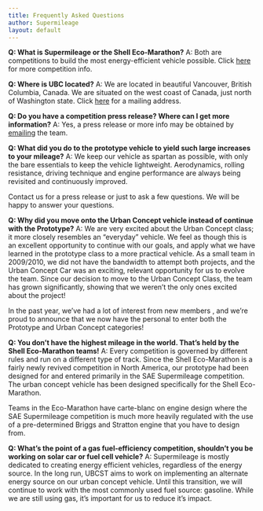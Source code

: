 ```yaml
---
title: Frequently Asked Questions
author: Supermileage
layout: default
---
```

**Q: What is Supermileage or the Shell Eco-Marathon?**
A: Both are competitions to build the most energy-efficient vehicle possible.
Click [here][1] for more competition info.

**Q: Where is UBC located?**
A: We are located in beautiful Vancouver, British Columbia, Canada. We are situated on the west coast of Canada, just north of Washington state. Click [here][2] for a mailing address.

**Q: Do you have a competition press release? Where can I get more information?**
A: Yes, a press release or more info may be obtained by [emailing][2] the team.

**Q: What did you do to the prototype vehicle to yield such large increases to your mileage?**
A: We keep our vehicle as spartan as possible, with only the bare essentials to keep the vehicle lightweight. Aerodynamics, rolling resistance, driving technique and engine performance are always being revisited and continuously improved.

Contact us for a press release or just to ask a few questions. We will be happy to answer your questions.

**Q: Why did you move onto the Urban Concept vehicle instead of continue with the Prototype?**
A: We are very excited about the Urban Concept class; it more closely resembles an &#8220;everyday&#8221; vehicle. We feel as though this is an excellent opportunity to continue with our goals, and apply what we have learned in the prototype class to a more practical vehicle. As a small team in 2009/2010, we did not have the bandwidth to attempt both projects, and the Urban Concept Car was an exciting, relevant opportunity for us to evolve the team. Since our decision to move to the Urban Concept Class, the team has grown significantly, showing that we weren&#8217;t the only ones excited about the project!

In the past year, we&#8217;ve had a lot of interest from new members , and we&#8217;re proud to announce that we now have the personal to enter both the Prototype and Urban Concept categories!

**Q: You don&#8217;t have the highest mileage in the world. That&#8217;s held by the Shell Eco-Marathon teams!**
A: Every competition is governed by different rules and run on a different type of track. Since the Shell Eco-Marathon is a fairly newly revived competition in North America, our prototype had been designed for and entered primarily in the SAE Supermileage competition. The urban concept vehicle has been designed specifically for the Shell Eco-Marathon.

Teams in the Eco-Marathon have carte-blanc on engine design where the SAE Supermileage competition is much more heavily regulated with the use of a pre-determined Briggs and Stratton engine that you have to design from.

**Q: What&#8217;s the point of a gas fuel-efficiency competition, shouldn&#8217;t you be working on solar car or fuel cell vehicle?**
A: Supermileage is mostly dedicated to creating energy efficient vehicles, regardless of the energy source. In the long run, UBCST aims to work on implementing an alternate energy source on our urban concept vehicle. Until this transition, we will continue to work with the most commonly used fuel source: gasoline. While we are still using gas, it&#8217;s important for us to reduce it&#8217;s impact.

 [1]: /index.php/about/ "here"
 [2]: http://supermileage.ca/contact "here"
